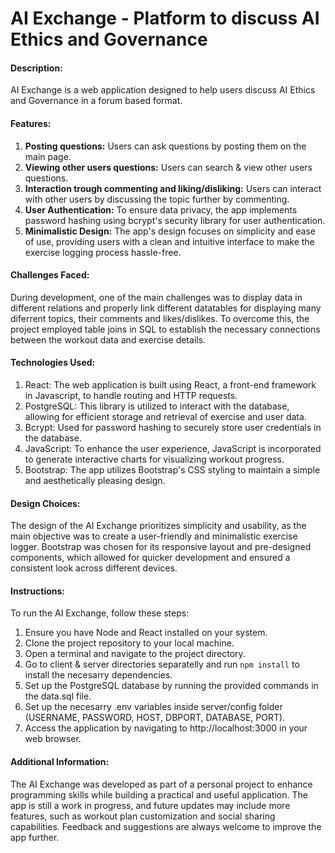 # AI Exchange - Platform to discuss AI Ethics and Governance

#### Description:

AI Exchange is a web application designed to help users discuss AI Ethics and Governance in a forum based format.

#### Features:

1. **Posting questions:** Users can ask questions by posting them on the main page.
2. **Viewing other users questions:** Users can search & view other users questions.
3. **Interaction trough commenting and liking/disliking:** Users can interact with other users by discussing the topic further by commenting.
4. **User Authentication:** To ensure data privacy, the app implements password hashing using bcrypt's security library for user authentication.
5. **Minimalistic Design:** The app's design focuses on simplicity and ease of use, providing users with a clean and intuitive interface to make the exercise logging process hassle-free.



#### Challenges Faced:

During development, one of the main challenges was to display data in different relations and properly link different datatables for displaying many diferrent topics, their comments and likes/dislikes. To overcome this, the project employed table joins in SQL to establish the necessary connections between the workout data and exercise details.


#### Technologies Used:

1. React: The web application is built using React, a front-end framework in Javascript, to handle routing and HTTP requests.
2. PostgreSQL: This library is utilized to interact with the  database, allowing for efficient storage and retrieval of exercise and user data.
3. Bcrypt: Used for password hashing to securely store user credentials in the database.
4. JavaScript: To enhance the user experience, JavaScript is incorporated to generate interactive charts for visualizing workout progress.
5. Bootstrap: The app utilizes Bootstrap's CSS styling to maintain a simple and aesthetically pleasing design.


#### Design Choices:

The design of the AI Exchange prioritizes simplicity and usability, as the main objective was to create a user-friendly and minimalistic exercise logger. Bootstrap was chosen for its responsive layout and pre-designed components, which allowed for quicker development and ensured a consistent look across different devices.


#### Instructions:

To run the AI Exchange, follow these steps:  

1. Ensure you have Node and React installed on your system.
2. Clone the project repository to your local machine.
3. Open a terminal and navigate to the project directory.
4. Go to client & server directories separatelly and run ``` npm install ``` to install the necesarry dependencies.
6. Set up the PostgreSQL database by running the provided commands in the data.sql file.
6. Set up the necesarry .env variables inside server/config folder (USERNAME, PASSWORD, HOST, DBPORT, DATABASE, PORT).
8. Access the application by navigating to http://localhost:3000 in your web browser.

#### Additional Information:

The AI Exchange was developed as part of a personal project to enhance programming skills while building a practical and useful application. The app is still a work in progress, and future updates may include more features, such as workout plan customization and social sharing capabilities. Feedback and suggestions are always welcome to improve the app further.
